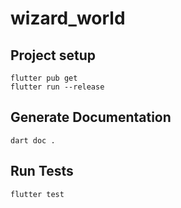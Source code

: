 # wizard_world

## Project setup
```
flutter pub get
flutter run --release
```

## Generate Documentation
```
dart doc .
```

## Run Tests
```
flutter test
```